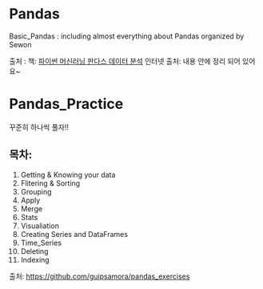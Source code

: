 # Pandas

Basic_Pandas : including almost everything about Pandas organized by Sewon

출처 : 책: [파이썬 머신러닝 판다스 데이터 분석](http://www.yes24.com/Product/Goods/74258258)
인터넷 출처: 내용 안에 정리 되어 있어요~


# Pandas_Practice

꾸준히 하나씩 풀자!! 

## 목차:
1. Getting & Knowing your data
2. Flitering & Sorting
3. Grouping
4. Apply
5. Merge
6. Stats
7. Visualiation
8. Creating Series and DataFrames
9. Time_Series
10. Deleting
11. Indexing

출처: https://github.com/guipsamora/pandas_exercises
